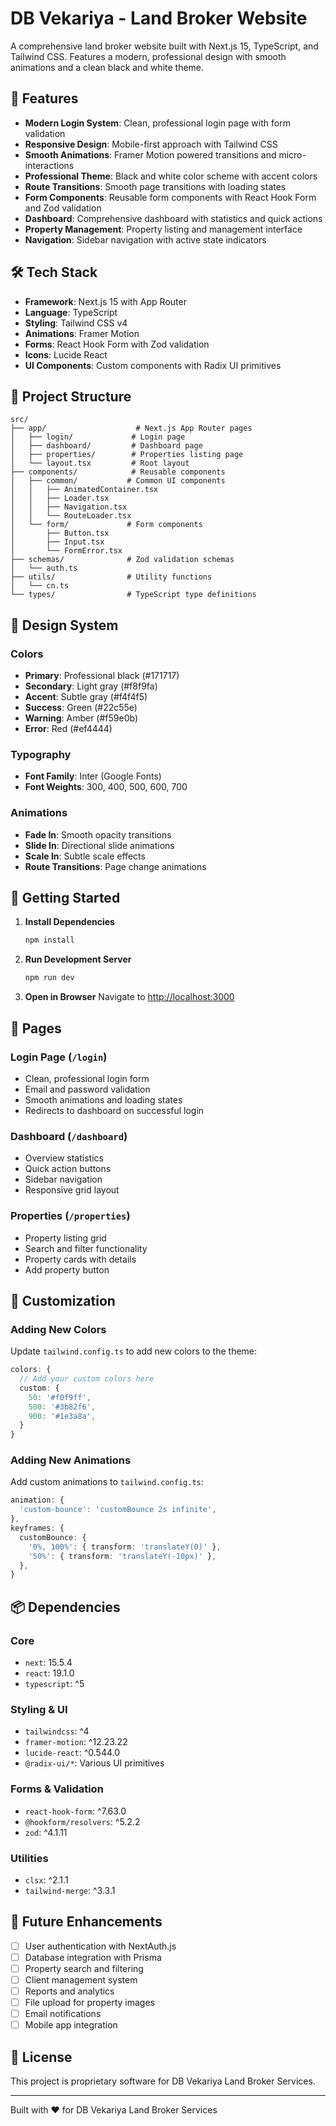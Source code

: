 # DB Vekariya - Land Broker Website

A comprehensive land broker website built with Next.js 15, TypeScript, and Tailwind CSS. Features a modern, professional design with smooth animations and a clean black and white theme.

## 🚀 Features

- **Modern Login System**: Clean, professional login page with form validation
- **Responsive Design**: Mobile-first approach with Tailwind CSS
- **Smooth Animations**: Framer Motion powered transitions and micro-interactions
- **Professional Theme**: Black and white color scheme with accent colors
- **Route Transitions**: Smooth page transitions with loading states
- **Form Components**: Reusable form components with React Hook Form and Zod validation
- **Dashboard**: Comprehensive dashboard with statistics and quick actions
- **Property Management**: Property listing and management interface
- **Navigation**: Sidebar navigation with active state indicators

## 🛠️ Tech Stack

- **Framework**: Next.js 15 with App Router
- **Language**: TypeScript
- **Styling**: Tailwind CSS v4
- **Animations**: Framer Motion
- **Forms**: React Hook Form with Zod validation
- **Icons**: Lucide React
- **UI Components**: Custom components with Radix UI primitives

## 📁 Project Structure

```
src/
├── app/                    # Next.js App Router pages
│   ├── login/             # Login page
│   ├── dashboard/         # Dashboard page
│   ├── properties/        # Properties listing page
│   └── layout.tsx         # Root layout
├── components/            # Reusable components
│   ├── common/           # Common UI components
│   │   ├── AnimatedContainer.tsx
│   │   ├── Loader.tsx
│   │   ├── Navigation.tsx
│   │   └── RouteLoader.tsx
│   └── form/             # Form components
│       ├── Button.tsx
│       ├── Input.tsx
│       └── FormError.tsx
├── schemas/              # Zod validation schemas
│   └── auth.ts
├── utils/                # Utility functions
│   └── cn.ts
└── types/                # TypeScript type definitions
```

## 🎨 Design System

### Colors

- **Primary**: Professional black (#171717)
- **Secondary**: Light gray (#f8f9fa)
- **Accent**: Subtle gray (#f4f4f5)
- **Success**: Green (#22c55e)
- **Warning**: Amber (#f59e0b)
- **Error**: Red (#ef4444)

### Typography

- **Font Family**: Inter (Google Fonts)
- **Font Weights**: 300, 400, 500, 600, 700

### Animations

- **Fade In**: Smooth opacity transitions
- **Slide In**: Directional slide animations
- **Scale In**: Subtle scale effects
- **Route Transitions**: Page change animations

## 🚀 Getting Started

1. **Install Dependencies**

   ```bash
   npm install
   ```

2. **Run Development Server**

   ```bash
   npm run dev
   ```

3. **Open in Browser**
   Navigate to [http://localhost:3000](http://localhost:3000)

## 📱 Pages

### Login Page (`/login`)

- Clean, professional login form
- Email and password validation
- Smooth animations and loading states
- Redirects to dashboard on successful login

### Dashboard (`/dashboard`)

- Overview statistics
- Quick action buttons
- Sidebar navigation
- Responsive grid layout

### Properties (`/properties`)

- Property listing grid
- Search and filter functionality
- Property cards with details
- Add property button

## 🔧 Customization

### Adding New Colors

Update `tailwind.config.ts` to add new colors to the theme:

```typescript
colors: {
  // Add your custom colors here
  custom: {
    50: '#f0f9ff',
    500: '#3b82f6',
    900: '#1e3a8a',
  }
}
```

### Adding New Animations

Add custom animations to `tailwind.config.ts`:

```typescript
animation: {
  'custom-bounce': 'customBounce 2s infinite',
},
keyframes: {
  customBounce: {
    '0%, 100%': { transform: 'translateY(0)' },
    '50%': { transform: 'translateY(-10px)' },
  },
}
```

## 📦 Dependencies

### Core

- `next`: 15.5.4
- `react`: 19.1.0
- `typescript`: ^5

### Styling & UI

- `tailwindcss`: ^4
- `framer-motion`: ^12.23.22
- `lucide-react`: ^0.544.0
- `@radix-ui/*`: Various UI primitives

### Forms & Validation

- `react-hook-form`: ^7.63.0
- `@hookform/resolvers`: ^5.2.2
- `zod`: ^4.1.11

### Utilities

- `clsx`: ^2.1.1
- `tailwind-merge`: ^3.3.1

## 🎯 Future Enhancements

- [ ] User authentication with NextAuth.js
- [ ] Database integration with Prisma
- [ ] Property search and filtering
- [ ] Client management system
- [ ] Reports and analytics
- [ ] File upload for property images
- [ ] Email notifications
- [ ] Mobile app integration

## 📄 License

This project is proprietary software for DB Vekariya Land Broker Services.

---

Built with ❤️ for DB Vekariya Land Broker Services
